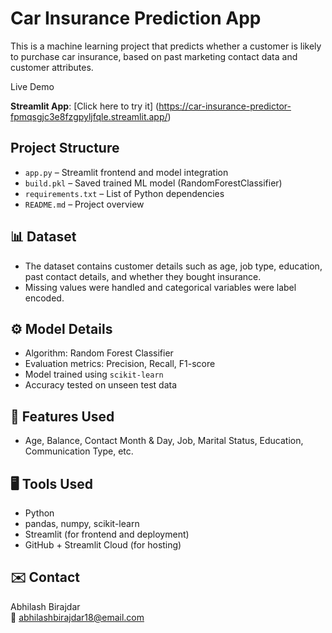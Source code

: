 # Car Insurance Prediction App

This is a machine learning project that predicts whether a customer is likely to purchase car insurance, based on past marketing contact data and customer attributes.

Live Demo

 **Streamlit App**: [Click here to try it] (https://car-insurance-predictor-fpmqsgjc3e8fzgpyljfqle.streamlit.app/)

##  Project Structure

- `app.py` – Streamlit frontend and model integration
- `build.pkl` – Saved trained ML model (RandomForestClassifier)
- `requirements.txt` – List of Python dependencies
- `README.md` – Project overview 

## 📊 Dataset

- The dataset contains customer details such as age, job type, education, past contact details, and whether they bought insurance.
- Missing values were handled and categorical variables were label encoded.

## ⚙️ Model Details

- Algorithm: Random Forest Classifier
- Evaluation metrics: Precision, Recall, F1-score
- Model trained using `scikit-learn`
- Accuracy tested on unseen test data

## 🧠 Features Used

- Age, Balance, Contact Month & Day, Job, Marital Status, Education, Communication Type, etc.

## 🖥️ Tools Used

- Python
- pandas, numpy, scikit-learn
- Streamlit (for frontend and deployment)
- GitHub + Streamlit Cloud (for hosting)

## ✉️ Contact

Abhilash Birajdar  
📧 abhilashbirajdar18@email.com  

